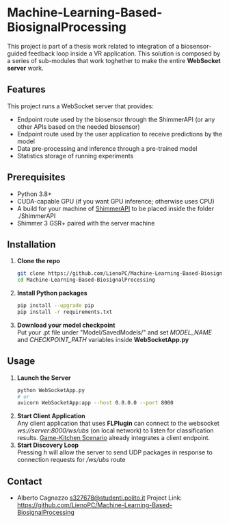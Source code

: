 # Machine-Learning-Based-BiosignalProcessing
This project is part of a thesis work related to integration of a biosensor-guided feedback loop inside a VR application. This solution is composed by a series of sub-modules that work
toghether to make the entire **WebSocket server** work.

## Features

This project runs a WebSocket server that provides:
- Endpoint route used by the biosensor through the ShimmerAPI (or any other APIs based on the needed biosensor)
- Endpoint route used by the user application to receive predictions by the model
- Data pre-processing and inference through a pre-trained model
- Statistics storage of running experiments

## Prerequisites

- Python 3.8+  
- CUDA-capable GPU (if you want GPU inference; otherwise uses CPU)  
- A build for your machine of [ShimmerAPI](https://github.com/LienoPC/ShimmerBioTransmit-MachineLearning-Interface) to be placed inside the folder ./ShimmerAPI
- Shimmer 3 GSR+ paired with the server machine
  
## Installation

1. **Clone the repo**
   ```bash
   git clone https://github.com/LienoPC/Machine-Learning-Based-BiosignalProcessing.git
   cd Machine-Learning-Based-BiosignalProcessing
   ```
2. **Install Python packages**
   ```bash
   pip install --upgrade pip
   pip install -r requirements.txt
   ```
3. **Download your model checkpoint**
   <br>Put your .pt file under "Model/SavedModels/" and set _MODEL_NAME_ and _CHECKPOINT_PATH_ variables inside **WebSocketApp.py**

## Usage

1. **Launch the Server**
    ```bash
    python WebSocketApp.py
    # or
    uvicorn WebSocketApp:app --host 0.0.0.0 --port 8000
    ```
2. **Start Client Application**
   <br>Any client application that uses **FLPlugin** can connect to the websocket _ws://server:8000/ws/ubs_ (on local network) to listen for classification results. [Game-Kitchen Scenario](https://github.com/UCC-Multimedia/Pacing-Game-Kitchen-Scenario) already integrates a client endpoint.
3. **Start Discovery Loop**
   <br>Pressing _h_ will allow the server to send UDP packages in response to connection requests for _/ws/ubs_ route
   
## Contact
- Alberto Cagnazzo <s327678@studenti.polito.it>
Project Link: https://github.com/LienoPC/Machine-Learning-Based-BiosignalProcessing
